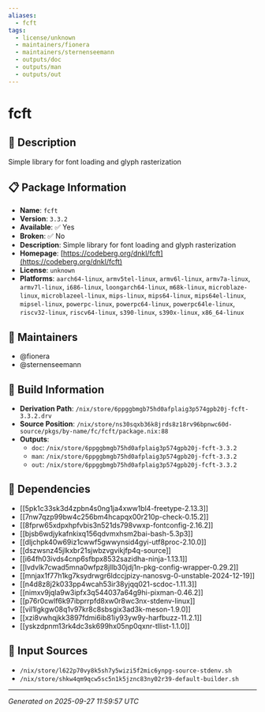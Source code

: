 ```yaml
---
aliases:
  - fcft
tags:
  - license/unknown
  - maintainers/fionera
  - maintainers/sternenseemann
  - outputs/doc
  - outputs/man
  - outputs/out
---
```


# fcft

## 📝 Description

Simple library for font loading and glyph rasterization

## 📋 Package Information

- **Name**: `fcft`
- **Version**: `3.3.2`
- **Available**: ✅ Yes
- **Broken**: ✅ No
- **Description**: Simple library for font loading and glyph rasterization
- **Homepage**: [https://codeberg.org/dnkl/fcft](https://codeberg.org/dnkl/fcft)
- **License**: `unknown`
- **Platforms**: `aarch64-linux`, `armv5tel-linux`, `armv6l-linux`, `armv7a-linux`, `armv7l-linux`, `i686-linux`, `loongarch64-linux`, `m68k-linux`, `microblaze-linux`, `microblazeel-linux`, `mips-linux`, `mips64-linux`, `mips64el-linux`, `mipsel-linux`, `powerpc-linux`, `powerpc64-linux`, `powerpc64le-linux`, `riscv32-linux`, `riscv64-linux`, `s390-linux`, `s390x-linux`, `x86_64-linux`
## 👥 Maintainers

- @fionera
- @sternenseemann


## 🔧 Build Information

- **Derivation Path**: `/nix/store/6ppggbmgb75hd0afplaig3p574gpb20j-fcft-3.3.2.drv`
- **Source Position**: `/nix/store/ns30sqxb36k8jrds8z18rv96bpnwc60d-source/pkgs/by-name/fc/fcft/package.nix:88`
- **Outputs**:
  - `doc`:  `/nix/store/6ppggbmgb75hd0afplaig3p574gpb20j-fcft-3.3.2`
  - `man`:  `/nix/store/6ppggbmgb75hd0afplaig3p574gpb20j-fcft-3.3.2`
  - `out`:  `/nix/store/6ppggbmgb75hd0afplaig3p574gpb20j-fcft-3.3.2`

## 🔗 Dependencies

- [[5pk1c33sk3d4zpbn4s0ng1ja4xww1bl4-freetype-2.13.3]]
- [[7nw7qzp99bw4c256bm4hcapqx00r210p-check-0.15.2]]
- [[8fprw65xdpxhpfvbis3n521ds798vwxp-fontconfig-2.16.2]]
- [[bjsb6wdjykafnkixq156qdvmxhsm2bai-bash-5.3p3]]
- [[dljchpk40w69iz1cwwf5gwwynsid4gyi-utf8proc-2.10.0]]
- [[dszwsnz45jlkxbr21sjwbzvgvikjfp4q-source]]
- [[i64fh03ivds4cnp6sfbpx8532sazidha-ninja-1.13.1]]
- [[lvdvlk7cwad5mna0wfpz8jllb30jdj1n-pkg-config-wrapper-0.29.2]]
- [[mnjax1f77h1kg7ksydrwgr6ldccjpizy-nanosvg-0-unstable-2024-12-19]]
- [[n4d8z8j2k033pp4wcah53ir38yjqq021-scdoc-1.11.3]]
- [[nimxv9jqla9w3ipfx3q544037a64g9hi-pixman-0.46.2]]
- [[p76r0cwlf6k97ibprrpfd8xw0r8wc3nx-stdenv-linux]]
- [[vil1lgkgw08q1v97kr8c8sbsgix3ad3k-meson-1.9.0]]
- [[xzi8vwhqjkk3897fdmi6ib81iy93yw9y-harfbuzz-11.2.1]]
- [[yskzdpnm13rk4dc3sk699hx05np0qxnr-tllist-1.1.0]]

## 📁 Input Sources

- `/nix/store/l622p70vy8k5sh7y5wizi5f2mic6ynpg-source-stdenv.sh`
- `/nix/store/shkw4qm9qcw5sc5n1k5jznc83ny02r39-default-builder.sh`

---
*Generated on 2025-09-27 11:59:57 UTC*

